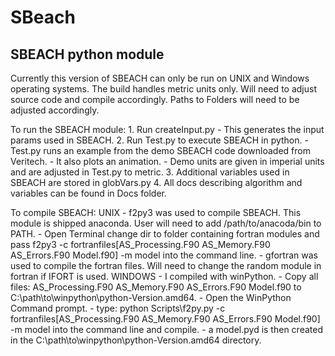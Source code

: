 # SBeach


## SBEACH python module

Currently this version of SBEACH can only be run on UNIX and Windows operating systems.
The build handles metric units only. Will need to adjust source code and compile accordingly.
Paths to Folders will need to be adjusted accordingly.

To run the SBEACH module:
	1. Run createInput.py - This generates the input params used in SBEACH.
	2. Run Test.py to execute SBEACH in python.
	  	- Test.py runs an example from the demo SBEACH code downloaded from Veritech.
		- It also plots an animation.
		- Demo units are given in imperial units and are adjusted in Test.py to metric.
	3. Additional variables used in SBEACH are stored in globVars.py
	4. All docs describing algorithm and variables can be found in Docs folder.

To compile SBEACH:
	UNIX
	- f2py3 was used to compile SBEACH. This module is shipped anaconda. User will need to add /path/to/anacoda/bin to PATH.
	- Open Terminal change dir to folder containing fortran modules and pass f2py3 -c fortranfiles[AS_Processing.F90 AS_Memory.F90 AS_Errors.F90 Model.f90] -m model into the command line.
	- gfortran was used to compile the fortran files. Will need to change the random module in fortran if IFORT is used.
	WINDOWS
	- I compiled with winPython.
	- Copy all files: AS_Processing.F90 AS_Memory.F90 AS_Errors.F90 Model.f90 to C:\path\to\winpython\python-Version.amd64.
	- Open the WinPython Command prompt.
	- type: python Scripts\f2py.py -c fortranfiles[AS_Processing.F90 AS_Memory.F90 AS_Errors.F90 Model.f90] -m model into the command line and compile.
	- a model.pyd is then created in the C:\path\to\winpython\python-Version.amd64 directory.
